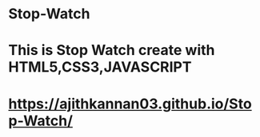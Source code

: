 # Stop-Watch
# This is Stop Watch create with HTML5,CSS3,JAVASCRIPT
# https://ajithkannan03.github.io/Stop-Watch/